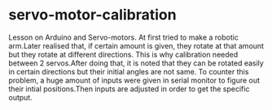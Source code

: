 # servo-motor-calibration
Lesson on Arduino and Servo-motors.
At first tried to make a robotic arm.Later realised that, if certain amount is given, they rotate at that amount but they rotate at different directions.
This is why calibration needed between 2 servos.After doing that, it is noted that they can be rotated easily in certain directions but their initial angles are not same.
To counter this problem, a huge amount of inputs were given in serial monitor to figure out their intial positions.Then inputs are adjusted in order to get the specific output.
